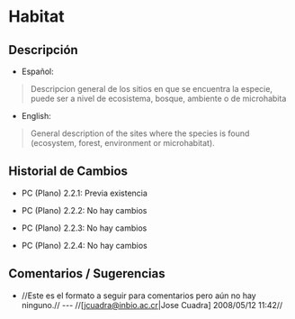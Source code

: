 # Habitat #

## Descripción ##
  * Español:
> Descripcion general de los sitios en que se encuentra la especie, puede ser a nivel de ecosistema, bosque, ambiente o de microhabita

  * English:
> General description of the sites where the species is found (ecosystem, forest, environment or microhabitat).

## Historial de Cambios ##
  * PC (Plano) 2.2.1: Previa existencia

  * PC (Plano) 2.2.2: No hay cambios

  * PC (Plano) 2.2.3: No hay cambios

  * PC (Plano) 2.2.4: No hay cambios


## Comentarios / Sugerencias ##

  * //Este es el formato a seguir para comentarios pero aún no hay ninguno.// --- //[jcuadra@inbio.ac.cr|Jose Cuadra] 2008/05/12 11:42//
